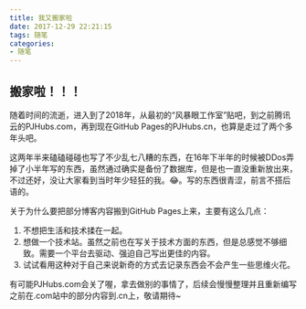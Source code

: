 ```yaml
---
title: 我又搬家啦
date: 2017-12-29 22:21:15
tags: 随笔
categories: 
- 随笔
---
```


## 搬家啦！！！

随着时间的流逝，进入到了2018年，从最初的“风暴眼工作室”贴吧，到之前腾讯云的PJHubs.com，再到现在GitHub Pages的PJHubs.cn，也算是走过了两个多年头吧。

这两年半来磕磕碰碰也写了不少乱七八糟的东西，在16年下半年的时候被DDos弄掉了小半年写的东西，虽然通过确实是备份了数据库，但是也一直没重新放出来，不过还好，没让大家看到当时年少轻狂的我。😂。写的东西很青涩，前言不搭后语的。

关于为什么要把部分博客内容搬到GitHub Pages上来，主要有这么几点：

1. 不想把生活和技术揉在一起。
2. 想做一个技术站。虽然之前也在写关于技术方面的东西，但是总感觉不够细致。需要一个平台去驱动、强迫自己写出更佳的内容。
3. 试试看用这种对于自己来说新奇的方式去记录东西会不会产生一些思维火花。

有可能PJHubs.com会关了喔，拿去做别的事情了，后续会慢慢整理并且重新编写之前在.com站中的部分内容到.cn上，敬请期待~
